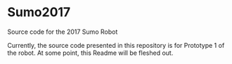 # Sumo2017
Source code for the 2017 Sumo Robot

Currently, the source code presented in this repository is for Prototype 1 of the robot. At some point, this Readme will be fleshed out.
